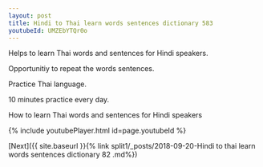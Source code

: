 ```yaml
---
layout: post
title: Hindi to Thai learn words sentences dictionary 583 
youtubeId: UMZEbYTQr0o
---
```

 
 
Helps to learn Thai words and sentences for Hindi speakers.

Opportunitiy to repeat the words sentences. 

Practice Thai language. 
 
10 minutes practice every day. 
 
How to learn Thai words and sentences for Hindi speakers 
 
{% include youtubePlayer.html id=page.youtubeId %}
 
 
[Next]({{ site.baseurl }}{% link  split1/_posts/2018-09-20-Hindi to thai learn words sentences dictionary 82 .md%})
 
